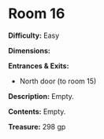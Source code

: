 # Room 16

**Difficulty:** Easy

**Dimensions:** 

**Entrances & Exits:**
- North door (to room 15)

**Description:**
Empty.

**Contents:**
Empty.

**Treasure:**
298 gp